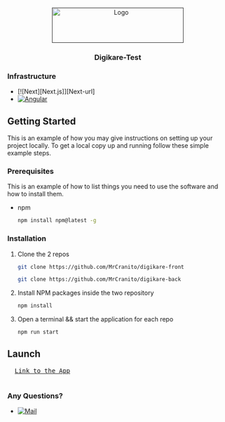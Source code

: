 <!-- PROJECT LOGO -->
<br />
<div align="center">
  <a href="">
    <img src="https://www.orthense.com/images/logos/orthense.png" alt="Logo" width="300" height="80">
  </a>

  <h3 align="center">Digikare-Test</h3>
</div>

### Infrastructure

- [![Next][Next.js]][Next-url]
- [![Angular][Angular.io]][Angular-url]

<!-- GETTING STARTED -->

## Getting Started

This is an example of how you may give instructions on setting up your project locally.
To get a local copy up and running follow these simple example steps.

### Prerequisites

This is an example of how to list things you need to use the software and how to install them.

- npm
  ```sh
  npm install npm@latest -g
  ```

### Installation

1. Clone the 2 repos
   ```sh
   git clone https://github.com/MrCranito/digikare-front
   ```
   ```sh
   git clone https://github.com/MrCranito/digikare-back
   ```
2. Install NPM packages inside the two repository
   ```sh
   npm install
   ```
3. Open a terminal && start the application for each repo
   ```sh
   npm run start
   ```

## Launch
<pre
  <code>
  <a href="http://localhost:4200/">Link to the App</a>
  </code>
</pre>

### Any Questions?

- [![Mail][Mail.me]][Mail-url]

<!-- MARKDOWN LINKS & IMAGES -->

[Mail.Me]: https://img.shields.io/badge/Mail.me-000000?style=for-the-badge&logo=gmail&logoColor=white
[Mail-url]: mailto:victor.moreau.31@gmail.com?subject=digikare
[Nest.js]: https://img.shields.io/badge/nest.js-000000?style=for-the-badge&logo=nextdotjs&logoColor=white
[Nest-url]: https://nextjs.org/
[Angular.io]: https://img.shields.io/badge/Angular-DD0031?style=for-the-badge&logo=angular&logoColor=white
[Angular-url]: https://angular.io/
